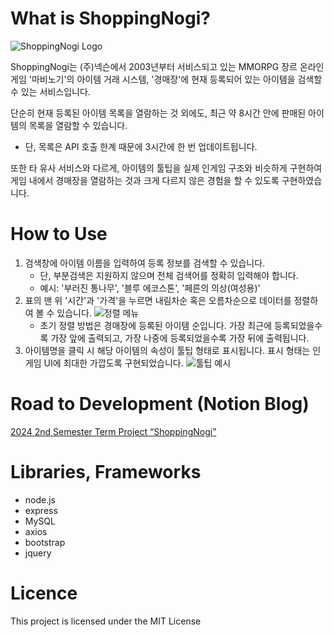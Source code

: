 # What is ShoppingNogi?
![ShoppingNogi Logo](https://raw.githubusercontent.com/fallingflow/ShoppingNogi/refs/heads/main/templates/public/icon.ico)

ShoppingNogi는 (주)넥슨에서 2003년부터 서비스되고 있는 MMORPG 장르 온라인 게임 '마비노기'의 아이템 거래 시스템, '경매장'에 현재 등록되어 있는 아이템을 검색할 수 있는 서비스입니다.

단순히 현재 등록된 아이템 목록을 열람하는 것 외에도, 최근 약 8시간 안에 판매된 아이템의 목록을 열람할 수 있습니다.
- 단, 목록은 API 호출 한계 때문에 3시간에 한 번 업데이트됩니다.

또한 타 유사 서비스와 다르게, 아이템의 툴팁을 실제 인게임 구조와 비슷하게 구현하여 게임 내에서 경매장을 열람하는 것과 크게 다르지 않은 경험을 할 수 있도록 구현하였습니다.

# How to Use
1. 검색창에 아이템 이름을 입력하여 등록 정보를 검색할 수 있습니다. 
    - 단, 부분검색은 지원하지 않으며 전체 검색어를 정확히 입력해야 합니다.
   - 예시: '부러진 통나무', '블루 에코스톤', '페른의 의상(여성용)'
2. 표의 맨 위 '시간'과 '가격'을 누르면 내림차순 혹은 오름차순으로 데이터를 정렬하여 볼 수 있습니다.
    ![정렬 메뉴](https://i.postimg.cc/Wb02jvHk/img-01.png)
    - 초기 정렬 방법은 경매장에 등록된 아이템 순입니다. 가장 최근에 등록되었을수록 가장 앞에 출력되고, 가장 나중에 등록되었을수록 가장 뒤에 출력됩니다.
3. 아이템명을 클릭 시 해당 아이템의 속성이 툴팁 형태로 표시됩니다. 표시 형태는 인게임 UI에 최대한 가깝도록 구현되었습니다.
   ![툴팁 예시](https://i.postimg.cc/QN0zTnKy/img-02.png)

# Road to Development (Notion Blog)
[2024 2nd Semester Term Project “ShoppingNogi”](https://spicy-juniper-8d2.notion.site/2024-2nd-Semester-Term-Project-ShoppingNogi-14822f5338c38052a9a7d167907dcbf9)

# Libraries, Frameworks
- node.js
- express
- MySQL
- axios
- bootstrap
- jquery

# Licence
This project is licensed under the MIT License
